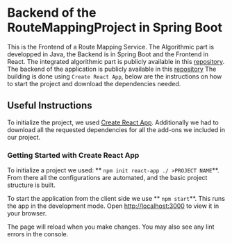# Backend of the RouteMappingProject in Spring Boot
This is the Frontend of a Route Mapping Service. The Algorithmic part is developped in Java, the Backend is in Spring Boot and the Frontend in React.
The integrated algorithmic part is publicly available in this [repository](https://github.com/KalliGiannikoglou/RouteMappingProject).
The backend of the application is publicly available in this [repository](https://github.com/KalliGiannikoglou/Backend-of-RouteMappingProject-SpringBoot)
The building is done using `Create React App`, below are the instructions on how to start the project and download the dependencies needed.

## Useful Instructions
To initialize the project, we used [Create React App](https://github.com/facebook/create-react-app). 
Additionally we had to download all the requested dependencies for all the add-ons we included in our project.


### Getting Started with Create React App

To initialize a project we used: ** `npm init react-app ./ >PROJECT NAME`**.
From there all the configurations are automated, and the basic project structure is built.

To start the application from the client side we use ** `npm start`**.
This runs the app in the development mode.
Open [http://localhost:3000](http://localhost:3000) to view it in your browser.

The page will reload when you make changes.
You may also see any lint errors in the console.


